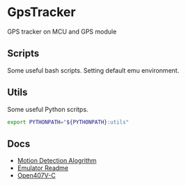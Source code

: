 # GpsTracker

GPS tracker on MCU and GPS module

## Scripts

Some useful bash scripts. Setting default emu environment.

## Utils

Some useful Python scritps.

```bash
export PYTHONPATH="${PYTHONPATH}:utils"
```

## Docs

* [Motion Detection Alogrithm](/doc/MotionDetectionAlgo.md)
* [Emulator Readme](/platforms/emu/README.md)
* [Open407V-C](https://www.waveshare.com/wiki/Open407V-C)